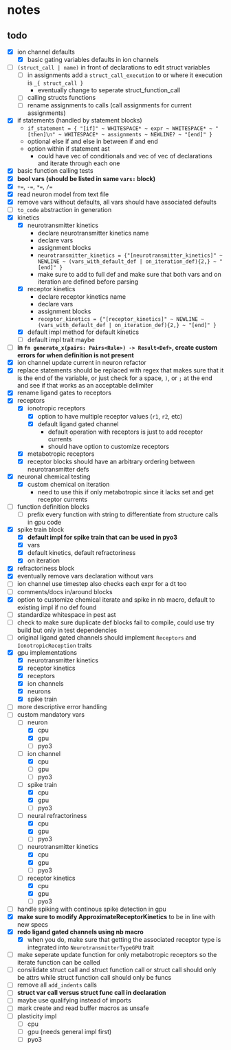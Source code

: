 # notes

## todo

- [x] ion channel defaults
  - [x] basic gating variables defaults in ion channels
- [ ] `(struct_call | name)` in front of declarations to edit struct variables
  - [ ] in assignments add a `struct_call_execution` to or where it execution is `_{ struct_call }`
    - eventually change to seperate struct_function_call
  - [ ] calling structs functions
  - [ ] rename assignments to calls (call assignments for current assignments)
- [x] if statements (handled by statement blocks)
  - `if_statement = { "[if]" ~ WHITESPACE* ~ expr ~ WHITESPACE* ~ "[then]\n" ~ WHITESPACE* ~ assignments ~ NEWLINE? ~ "[end]" }`
  - optional else if and else in between if and end
  - option within if statement ast
    - could have vec of conditionals and vec of vec of declarations and iterate through each one
- [x] basic function calling tests
- [x] **bool vars (should be listed in same `vars:` block)**
- [x] `+=`, `-=`, `*=`, `/=`
- [x] read neuron model from text file
- [x] remove vars without defaults, all vars should have associated defaults
- [ ] `to_code` abstraction in generation
- [x] kinetics
  - [x] neurotransmitter kinetics
    - declare neurotransmitter kinetics name
    - declare vars
    - assignment blocks
    - `neurotransmitter_kinetics = {"[neurotransmitter_kinetics]" ~ NEWLINE ~ (vars_with_default_def | on_iteration_def){2,} ~ "[end]" }`
    - make sure to add to full def and make sure that both vars and on iteration are defined before parsing
  - [x] receptor kinetics
    - declare receptor kinetics name
    - declare vars
    - assignment blocks
    - `receptor_kinetics = {"[receptor_kinetics]" ~ NEWLINE ~ (vars_with_default_def | on_iteration_def){2,} ~ "[end]" }`
  - [x] default impl method for default kinetics
  - [ ] default impl trait maybe
- [ ] **in `fn generate_x(pairs: Pairs<Rule>) -> Result<Def>`, create custom errors for when definition is not present**
- [x] ion channel update current in neuron refactor
- [x] replace statements should be replaced with regex that makes sure that it is the end of the variable, or just check for a space, `)`, or `;` at the end and see if that works as an acceptable delimiter
- [x] rename ligand gates to receptors
- [x] receptors
  - [x] ionotropic receptors
    - [x] option to have multiple receptor values (`r1`, `r2`, etc)
    - [x] default ligand gated channel
      - default operation with receptors is just to add receptor currents
      - should have option to customize receptors
  - [x] metabotropic receptors
  - [x] receptor blocks should have an arbitrary ordering between neurotransmitter defs
- [x] neuronal chemical testing
  - [x] custom chemical on iteration
    - need to use this if only metabotropic since it lacks set and get receptor currents
- [ ] function definition blocks
  - [ ] prefix every function with string to differentiate from structure calls in gpu code
- [x] spike train block
  - [x] **default impl for spike train that can be used in pyo3**
  - [x] vars
  - [x] default kinetics, default refractoriness
  - [x] on iteration
- [x] refractoriness block
- [x] eventually remove vars declaration without vars
- [ ] ion channel use timestep also checks each expr for a dt too
- [ ] comments/docs in/around blocks
- [x] option to customize chemical iterate and spike in nb macro, default to existing impl if no def found
- [ ] standardize whitespace in pest ast
- [ ] check to make sure duplicate def blocks fail to compile, could use try build but only in test dependencies
- [ ] original ligand gated channels should implement `Receptors` and `IonotropicReception` traits
- [x] gpu implementations
  - [x] neurotransmitter kinetics
  - [x] receptor kinetics
  - [x] receptors
  - [x] ion channels
  - [x] neurons
  - [x] spike train
- [ ] more descriptive error handling
- [ ] custom mandatory vars
  - [ ] neuron
    - [x] cpu
    - [x] gpu
    - [ ] pyo3
  - [ ] ion channel
    - [x] cpu
    - [ ] gpu
    - [ ] pyo3
  - [ ] spike train
    - [x] cpu
    - [x] gpu
    - [ ] pyo3
  - [ ] neural refractoriness
    - [x] cpu
    - [x] gpu
    - [ ] pyo3
  - [ ] neurotransmitter kinetics
    - [x] cpu
    - [x] gpu
    - [ ] pyo3
  - [ ] receptor kinetics
    - [x] cpu
    - [x] gpu
    - [ ] pyo3
- [ ] handle spiking with continous spike detection in gpu
- [x] **make sure to modify ApproximateReceptorKinetics** to be in line with new specs
- [x] **redo ligand gated channels using nb macro**
  - [x] when you do, make sure that getting the associated receptor type is integrated into `NeurotransmitterTypeGPU` trait
- [ ] make seperate update function for only metabotropic receptors so the iterate function can be called
- [ ] consilidate struct call and struct function call or struct call should only be attrs while struct function call should only be funcs
- [ ] remove all `add_indents` calls
- [ ] **struct var call versus struct func call in declaration**
- [ ] maybe use qualifying instead of imports
- [ ] mark create and read buffer macros as unsafe
- [ ] plasticity impl
  - [ ] cpu
  - [ ] gpu (needs general impl first)
  - [ ] pyo3
